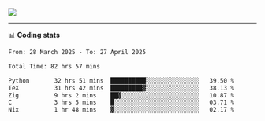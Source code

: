 <picture>
  <source
  srcset="https://github-readme-stats.vercel.app/api?username=sant0s12&show_icons=true&theme=dark"
  media="(prefers-color-scheme: dark)"
  />
  <source
  srcset="https://github-readme-stats.vercel.app/api?username=sant0s12&show_icons=true"
  media="(prefers-color-scheme: light)"
  />
  <img src="https://github-readme-stats.vercel.app/api?username=sant0s12&show_icons=true" />
</picture>

---

📊 **Coding stats**

<!--START_SECTION:waka-->

```txt
From: 28 March 2025 - To: 27 April 2025

Total Time: 82 hrs 57 mins

Python       32 hrs 51 mins  ██████████░░░░░░░░░░░░░░░   39.50 %
TeX          31 hrs 42 mins  █████████▓░░░░░░░░░░░░░░░   38.13 %
Zig          9 hrs 2 mins    ██▓░░░░░░░░░░░░░░░░░░░░░░   10.87 %
C            3 hrs 5 mins    █░░░░░░░░░░░░░░░░░░░░░░░░   03.71 %
Nix          1 hr 48 mins    ▓░░░░░░░░░░░░░░░░░░░░░░░░   02.17 %
```

<!--END_SECTION:waka-->
